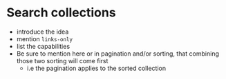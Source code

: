 # Search collections

* introduce the idea
* mention `links-only`
* list the capabilities
* Be sure to mention here or in pagination and/or sorting, that combining those two sorting will come first
  * i.e the pagination applies to the sorted collection

